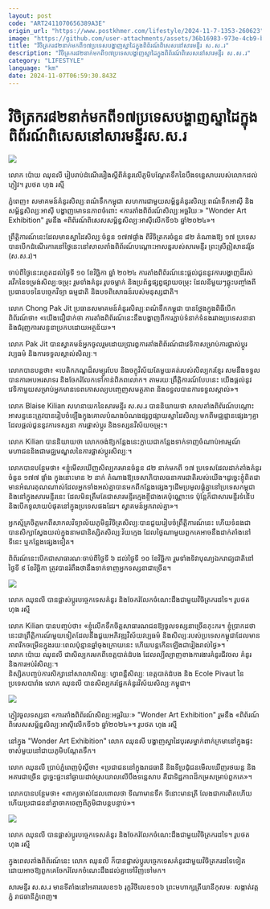 ```yaml
---
layout: post
code: "ART2411070656389A3E"
origin_url: "https://www.postkhmer.com/lifestyle/2024-11-7-1353-260623"
image: "https://github.com/user-attachments/assets/36b16983-973e-4cb9-bc77-97f059880b84"
title: "វិចិត្រករ​៨២​នាក់​មកពី​១៧​ប្រទេស​បង្ហាញស្នាដៃ​ក្នុង​ពិព័រណ៍​ពិសេស​នៅ​សារមន្ទីរ​ ស.ស.រ​"
description: "​​វិចិត្រករ​៨២​នាក់​មកពី​១៧​ប្រទេស​បង្ហាញស្នាដៃ​ក្នុង​ពិព័រណ៍​ពិសេស​នៅ​សារមន្ទីរ​ ស.ស.រ​​"
category: "LIFESTYLE"
language: "km"
date: 2024-11-07T06:59:30.843Z
---
```


# វិចិត្រករ​៨២​នាក់​មកពី​១៧​ប្រទេស​បង្ហាញស្នាដៃ​ក្នុង​ពិព័រណ៍​ពិសេស​នៅ​សារមន្ទីរ​ ស.ស.រ​

![](https://github.com/user-attachments/assets/5c8a8e20-298f-4b94-b97c-a2d3595b23c6)

លោក ប៉ោយ ឈុនលី រៀបរាប់ដំណើររឿងស្ដីពីគំនូរលើភូមិបណ្ដែតទឹកនៃបឹងទន្លេសាបរបស់លោកដល់ភ្ញៀវ។ រូបថត ហុង រស្មី

ភ្នំពេញ៖ សមាគមន៍​គំនូរ​សិល្បៈ​ពណ៌​ទឹក​​កម្ពុជា សហការ​ជាមួយ​សម្ព័ន្ធ​គំនូរសិល្បៈពណ៌ទឹក​​អាស៊ី និង​សម្ព័ន្ធ​សិល្បៈ​អាស៊ី បង្ហាញ​មោទនភាព​ចំពោះ «​ការតាំងពិព័រណ៍​សិល្បៈ​អច្ឆរិយៈ» "Wonder Art Exhibition" រួម​នឹង «​ពិព័រណ៍​ពិសេស​សម្ព័ន្ធ​សិល្បៈ​អាស៊ី​លើក​ទី​១៦ ឆ្នាំ​២០២៤»​។​

​ព្រឹត្តិការណ៍​​​នេះ​ដែលមាន​ស្នាដៃ​សិល្បៈ​​​ចំនួន ១៧៧​ផ្ទាំង​ ពី​វិចិត្រករ​ចំនួន ៨២ តំណាងឱ្យ ១៧ ប្រទេស បាន​បើក​ដំណើរការ​នៅថ្ងៃនេះ​នៅ​សាល​តាំង​ពិព័រណ៍​​បណ្តោះអាសន្ន​របស់​សារមន្ទីរ ព្រះស្រីឦសានវរ្ម័ន (ស.ស.រ)។​

ចាប់ពី​ថ្ងៃនេះ​រហូតដល់​ថ្ងៃទី ១០ ខែវិច្ឆិកា ឆ្នាំ ២០២៤ ការតាំងពិព័រណ៍​នេះ​ផ្តល់ជូន​នូវ​ការបង្ហាញ​ដ៏​រស់​រវើក​នៃ​ទម្រង់​សិល្បៈ​ចម្រុះ រួមទាំង​គំនូរ រូបចម្លាក់ និង​ប្រព័ន្ធ​ផ្សព្វផ្សាយ​ចម្រុះ ដែល​នីមួយៗ​ឆ្លុះបញ្ចាំង​ពី​ប្រធានបទ​នៃ​បច្ចេកវិទ្យា ធម្មជាតិ និង​បទពិសោធន៍​របស់​មនុស្ស​ជាតិ​​។​

លោក Chong Pak Jit ប្រធាន​សមាគមន៍​គំនូរ​សិល្បៈ​ពណ៌​ទឹក​​កម្ពុជា បានថ្លែង​ក្នុង​ពិធី​បើក​ពិព័រណ៍ថា​៖ «​យើង​ជឿជាក់ថា ​ការតាំងពិព័រណ៍​នេះ​នឹង​បង្ហាញ​ពី​ការ​ភ្ជាប់​ទំនាក់ទំនង​រវាង​ប្រទេស​នានា និងជំរុញ​​ការសន្ទនា​ប្រកបដោយ​អត្ថន័យ​»។​​

លោក Pak Jit បាន​ស្វាគមន៍​អ្នកចូលរួម​ដោយ​ប្រារឰ​ការតាំង​ពិព័រណ៍​ជា​វេទិកា​សម្រាប់​ការផ្លាស់ប្តូរ​វប្បធម៌ និង​ការទទួលស្គាល់​សិល្បៈ​។​

លោកបាន​បន្ដ​ថា៖ «​បេតិកភណ្ឌ​ដ៏​សម្បូរបែប និង​ចក្ខុវិស័យ​តែមួយគត់​របស់​សិល្បក​រ​ខ្មែរ សម​នឹង​ទទួលបាន​ការអបអរ​សាទរ និង​ចែករំលែក​ទៅកាន់​ពិភពលោក​។​ ​តាមរយៈ​ព្រឹត្តិការណ៍​បែបនេះ យើង​ផ្តល់នូវ​វេទិកា​មួយ​សម្រាប់​អ្នក​មាន​ទេពកោសល្យ​​​បញ្ចេញ​សមត្ថភាព​ និង​ទទួលបាន​ការទទួលស្គាល់»។​

លោក Blaise Kilian សហ​នាយក​នៃ​សារមន្ទីរ ស.ស.រ​ បាន​និយាយ​​ថា សាល​តាំង​ពិ​ព័រ​ណ៍​​បណ្ដោះ​អាសន្ន​​នេះ​ត្រូវបាន​រៀបចំ​ឡើង​ក្នុង​​គោលបំណង​បំណង​ផ្សព្វផ្សាយ​ស្នាដៃ​សិល្បៈ​​មកពី​មជ្ឈដ្ឋាន​ផ្សេងៗ​គ្នា​ដែល​​ផ្ដល់​ជូន​នូវការ​ទស្សនា ការ​ផ្លាស់ប្តូរ និង​​ទស្សនវិស័យចម្រុះ​។​

លោក Kilian បាន​និយាយថា លោក​​ចង់ឱ្យ​កន្លែង​នេះ​ក្លាយជា​កន្លែងទាក់ទាញ​ចំណាប់​អារម្មណ៍​មហាជន​ និង​ជា​មជ្ឈមណ្ឌល​នៃ​ការផ្លាស់ប្តូរ​សិល្បៈ​។​

លោក​បាន​បន្ថែមថា៖ «​ខ្ញុំមើល​ឃើញ​​សិល្បករមាន​​ចំនួន ៨២ នាក់​មកពី ១៧ ប្រទេស​ដែល​ដាក់តាំង​គំនូរ​ចំនួន ១៧៧ ផ្ទាំង ក្នុងនោះ​មាន ២ នាក់ តំណាង​ឱ្យ​​ទេសាភិបាល​ធនាគារជាតិ​របស់​យើង។​ ​ដូច្នេះ​ខ្ញុំ​ពិត​ជាមាន​អំណរគុណ​ណាស់​ដែល​អ្នក​ទាំងអស់គ្នា​បានមកពី​កន្លែង​ផ្សេង​ៗ​ដើម​ប្រមូល​ផ្ដុំ​គ្នា​នៅ​​​ប្រទេស​កម្ពុជា និង​នៅក្នុង​សារមន្ទីរ​នេះ ដែល​មិន​ត្រឹមតែ​ជា​សារមន្ទីរ​ក្មេងខ្ចី​​ជាងគេ​ប៉ុណ្ណោះ​ទេ ប៉ុន្តែ​ក៏​ជា​សារមន្ទីរ​ទំនើប និង​បើកទូលាយ​​បំផុត​នៅក្នុង​ប្រទេស​ផងដែរ។ ស្វាគមន៍​អ្នក​រាល់គ្នា​»​។​

អ្នកស្ម័គ្រចិត្ត​មកពី​សាកលវិទ្យាល័យ​ភូមិន្ទ​វិចិត្រសិល្បៈ​បាន​ជួយ​រៀបចំ​ព្រឹត្តិការណ៍​នេះ ហើយ​ទំនងជា​បាន​សិក្សា​ស្វែង​យល់​​ក្នុងនាម​ជា​និស្សិត​សិល្បៈ​វ័យក្មេង ដែល​ថ្ងៃ​ណាមួយពួកគេ​​អាច​នឹងដាក់​តាំងនៅ​ទីនេះ ឬ​កន្លែង​ផ្សេងទៀត​។​

ពិព័រណ៍​នេះ​បើក​ជា​សាធារណៈ​ចាប់ពី​ថ្ងៃទី ៦ ដល់​ថ្ងៃទី ១០ ខែវិច្ឆិកា រួមទាំង​ទិវា​បុណ្យ​ឯករាជ្យ​ជាតិ​នៅ​ថ្ងៃទី ៩ ខែវិច្ឆិកា ត្រូវបាន​​រំពឹងថា​នឹង​ទាក់ទាញ​អ្នកទស្សនា​ជាច្រើន​។​

![](https://github.com/user-attachments/assets/635bb3c4-8190-4700-97a2-14fd4414da00)

លោក ឈុនលី ​បាន​ផ្លាស់ប្តូរ​បច្ចេកទេស​គំនូរ ​និង​​​ចែករំលែក​ចំណេះដឹងជាមួយ​វិចិត្រករ​ដទៃ​។ រូបថត ហុង រស្មី​

លោក Kilian បានបញ្ចប់​ថា​៖ «​ខ្ញុំ​លើកទឹកចិត្ត​សាធារណជន​ឱ្យ​​ចូល​ទស្សនាច្រើន​កុះ​ករ​​។ ខ្ញុំ​ប្រាកដថា ​នេះ​ជា​ព្រឹត្តិការណ៍​មួយទៀត​ដែល​នឹង​ជួយ​អភិវឌ្ឍ​វិស័យ​វប្បធម៌ និង​សិល្បៈ​របស់​ប្រទេស​កម្ពុជា​ដែលមាន​ភាព​រីកចម្រើន​ក្នុង​រយៈពេល​ប៉ុន្មាន​ឆ្នាំ​ចុង​ក្រោយនេះ ហើយ​បន្ត​កើន​ឡើងជា​រៀងរាល់ថ្ងៃ​»​។​  
​លោក ប៉ោយ ឈុនលី ជា​សិល្បករ​​​មកពី​ខេត្តបាត់ដំបង ដែល​ល្បីល្បាញ​ខាង​ការងារ​គំនូរជីវចល គំនូរ និង​ការអប់រំ​សិល្បៈ​។​  
​និស្សិត​បញ្ចប់​ការសិក្សា​នៅ​សាលា​សិល្បៈ ហ្វា​ពន្លឺ​សិល្បៈ ខេត្តបាត់ដំបង និង Ecole Pivaut នៃ​​ប្រទេស​បារាំង លោក ឈុនលី ​បាន​សិល្បករ​ផ្នែក​គំនូរ​​វិស័យ​សិល្បៈ​កម្ពុជា​។​

![](https://pppkhmer.sgp1.cdn.digitaloceanspaces.com/image/main/202411/7_11_2024_img_6390.jpg)

ភ្ញៀវ​ចូល​ទស្សនា «​ការតាំងពិព័រណ៍​សិល្បៈ​អច្ឆរិយៈ» "Wonder Art Exhibition" រួម​នឹង «​ពិព័រណ៍​ពិសេស​សម្ព័ន្ធ​សិល្បៈ​អាស៊ី​លើក​ទី​១៦ ឆ្នាំ​២០២៤»​​។ រូបថត ហុង រស្មី​

  
​នៅក្នុង "Wonder Art Exhibition" លោក ឈុនលី បង្ហាញ​ស្នាដៃ​បុរស​ម្នាក់​ពាក់​ក្រមា ​នៅក្នុង​ផ្ទះ​ចាស់​មួយ​នៅជាយ​​ភូមិ​បណ្តែត​ទឹក​។​

លោក ឈុនលី ប្រាប់​ភ្នំពេញ​ប៉ុស្តិ៍​ថា​៖ «​ប្រជាជន​នៅក្នុង​រាជធានី និង​ទីប្រជុំជន​​មើលឃើញ​រថយន្ត និង​អគារ​ជាច្រើន ដូច្នេះ​ផ្ទះ​នៅ​ឆ្ងាយ​ដាច់ស្រយាល​លើ​បឹង​ទន្លេសាប គឺជា​ទិដ្ឋភាព​ដ៏​កម្រ​សម្រាប់​ពួកគេ»​។

លោក​បាន​បន្ថែមថា​៖ «​ពាក្យចាស់​ដែលពោល​ថា ទីណា​មានទឹក ទីនោះ​មាន​​ត្រី ​លែង​ជាការ​ពិតហើយ​ ហើយ​ប្រជាជន​នាំ​គ្នា​​​ចាក​ចេញពី​ភូមិ​ជា​បន្ដ​បន្ទាប់​»​។

![](https://github.com/user-attachments/assets/748ac2e8-a5a0-4a60-b363-d009ea929b6e)

លោក ឈុនលី បានផ្លាស់ប្តូរបច្ចេកទេសគំនូរ និងចែករំលែកចំណេះដឹងជាមួយវិចិត្រករដទៃ។ រូបថត ហុង រស្មី

ក្នុងពេល​តាំង​ពិ​ព័រ​ណ៍​​នេះ លោក ឈុនលី ក៏បាន​ផ្លាស់ប្តូរ​បច្ចេកទេស​គំនូរ​ជាមួយ​វិចិត្រករ​ដទៃទៀត ដោយ​អាចឱ្យ​ពួកគេ​ចែករំលែក​ចំណេះដឹង​ដល់​គ្នា​ទៅវិញទៅមក​។​

សារមន្ទីរ ស.ស.រ មាន​ទីតាំងនៅអគារលេខ១៦ រុក្ខវិថីលេខ១០៦ ព្រះមហាក្សត្រីយានីកុសមៈ សង្កាត់វត្តភ្នំ រាជធានីភ្នំពេញ៕​